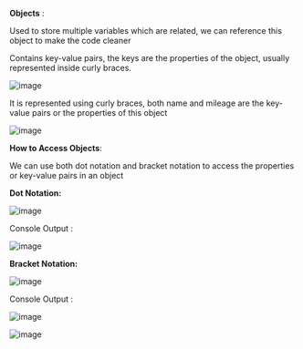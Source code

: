 **Objects** :

Used to store multiple variables which are related, we can reference this object to make the code cleaner

Contains key-value pairs, the keys are the properties of the object, usually represented inside curly braces.

![image](https://user-images.githubusercontent.com/40134790/145680947-b3739592-ccad-4a98-8f89-7cb56d35f60a.png)

It is represented using curly braces, both name and mileage are the key-value pairs or the properties of this object

![image](https://user-images.githubusercontent.com/40134790/145681134-b0030821-b16e-4c64-ba37-60610832b928.png)

**How to Access Objects**:

We can use both dot notation and bracket notation to access the properties or key-value pairs in an object

**Dot Notation:**

![image](https://user-images.githubusercontent.com/40134790/145681160-d00ea320-da79-40fc-a839-75406fed7e78.png)

Console Output :

![image](https://user-images.githubusercontent.com/40134790/145681163-4715eb81-bac4-4611-9587-9192bb55f139.png)

**Bracket Notation:**

![image](https://user-images.githubusercontent.com/40134790/145681247-ce3ed17e-32fe-4732-b1a6-7cc9d09b639a.png)

Console Output : 

![image](https://user-images.githubusercontent.com/40134790/145681292-9ed63544-a6c2-4ec8-b530-08c7ede4d1c5.png)

![image](https://user-images.githubusercontent.com/40134790/145681332-26520b13-3152-4ac3-a593-d4d7a7b443f9.png)


